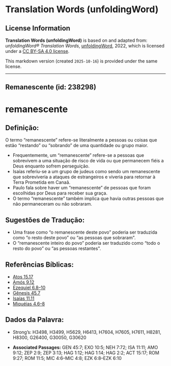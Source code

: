 # Translation Words (unfoldingWord)

## License Information

**Translation Words (unfoldingWord)** is based on and adapted from: _unfoldingWord® Translation Words_, [unfoldingWord](https://unfoldingword.org/utw), 2022, which is licensed under a [CC BY-SA 4.0 license](https://creativecommons.org/licenses/by-sa/4.0/legalcode.en).

This markdown version (created `2025-10-16`) is provided under the same license.



--------------------------------

## Remanescente (id: 238298)

remanescente
============

Definição:
----------

O termo “remanescente” refere\-se literalmente a pessoas ou coisas que estão “restando” ou “sobrando” de uma quantidade ou grupo maior.

* Frequentemente, um “remanescente” refere\-se a pessoas que sobrevivem a uma situação de risco de vida ou que permanecem fiéis a Deus enquanto sofrem perseguição.
* Isaías referiu\-se a um grupo de judeus como sendo um remanescente que sobreviveria a ataques de estrangeiros e viveria para retornar à Terra Prometida em Canaã.
* Paulo fala sobre haver um “remanescente” de pessoas que foram escolhidas por Deus para receber sua graça.
* O termo “remanescente” também implica que havia outras pessoas que não permaneceram ou não sobraram.

Sugestões de Tradução:
----------------------

* Uma frase como “o remanescente deste povo” poderia ser traduzida como “o resto deste povo” ou “as pessoas que sobraram".
* O “remanescente inteiro do povo” poderia ser traduzido como “todo o resto do povo” ou “as pessoas restantes".

Referências Bíblicas:
---------------------

* [Atos 15\.17](https://ref.ly/Acts15:17)
* [Amós 9\.12](https://ref.ly/Amos9:12)
* [Ezequiel 6\.8–10](https://ref.ly/Ezek6:8-Ezek6:10)
* [Gênesis 45\.7](https://ref.ly/Gen45:7)
* [Isaías 11\.11](https://ref.ly/Isa11:11)
* [Miquéias 4\.6–8](https://ref.ly/Mic4:6-Mic4:8)

Dados da Palavra:
-----------------

* Strong’s: H3498, H3499, H5629, H6413, H7604, H7605, H7611, H8281, H8300, G26400, G30050, G30620

* **Associated Passages:** GEN 45:7; EXO 10:5; NEH 7:72; ISA 11:11; AMO 9:12; ZEP 2:9; ZEP 3:13; HAG 1:12; HAG 1:14; HAG 2:2; ACT 15:17; ROM 9:27; ROM 11:5; MIC 4:6–MIC 4:8; EZK 6:8–EZK 6:10

